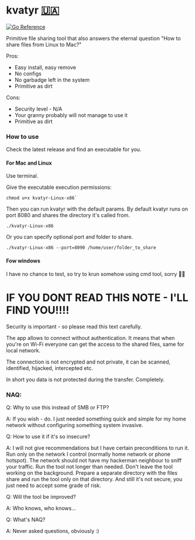 # kvatyr [:ukraine:](https://savelife.in.ua/en/donate-en/)

[![Go Reference](https://pkg.go.dev/badge/github.com/radikh/kvatyr.svg)](https://pkg.go.dev/github.com/radikh/kvatyr)

Primitive file sharing tool that also answers the eternal question "How to share files from Linux to Mac?"

Pros:
 - Easy install, easy remove
 - No configs
 - No garbadge left in the system
 - Primitive as dirt
 
Cons:
 - Security level - N/A
 - Your granny probably will not manage to use it
 - Primitive as dirt

### How to use 
Check the latest release and find an executable for you.

#### For Mac and Linux
Use terminal.

Give the executable execution permissions:

```
chmod u+x kvatyr-Linux-x86`
```

Then you can run kvatyr with the default params. By default kvatyr runs on port 8080 and shares the directory it's called from.
```
./kvatyr-Linux-x86
```

Or you can specify optional port and folder to share.

```
./kvatyr-Linux-x86 --port=8090 /home/user/folder_to_share
```

#### Fow windows

I have no chance to test, so try to krun  somehow using cmd tool, sorry :man_shrugging:

# IF YOU DONT READ THIS NOTE - I'LL FIND YOU!!!!
Security is important - so please read this text carefully.

The app allows to connect without authentication. It means that when you're on Wi-Fi everyone can get the access to the shared files, same for local network.

The connection is not encrypted and not private, it can be scanned, identified, hijacked, intercepted etc. 

In short you data is not protected during the transfer. Completely.

### NAQ:

Q: Why to use this instead of SMB or FTP?

A: If you wish - do. I just needed something quick and simple for my home network without configuring something system invasive.


Q: How to use it if it's so insecure?

A: I will not give recommendations but I have certain preconditions to run it. Run only on the network I control (normally home network or phone hotspot). The network should not have my hackerman neighbour to sniff your traffic. Run the tool not longer than needed. Don't leave the tool working on the background. Prepare a separate directory with the files share and run the tool only on that directory. And still it's not secure, you just need to accept some grade of risk.


Q: Will the tool be improved?

A: Who knows, who knows...


Q: What's NAQ?

A: Never asked questions, obviously :) 
